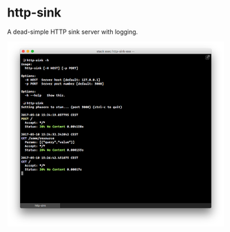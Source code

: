 # http-sink #

A dead-simple HTTP sink server with logging.

![screenshot](https://raw.githubusercontent.com/anler/http-sink/master/images/screenshot.png)
